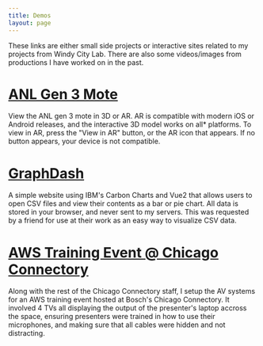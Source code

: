 ```yaml
---
title: Demos
layout: page
---
```


These links are either small side projects or interactive sites related to my projects from Windy City Lab. There are also some videos/images from productions I have worked on in the past.

# [ANL Gen 3 Mote](https://toddr.org/demos/anl-ar)
View the ANL gen 3 mote in 3D or AR. AR is compatible with modern iOS or Android releases, and the interactive 3D model works on all* platforms.
To view in AR, press the "View in AR" button, or the AR icon that appears. If no button appears, your device is not compatible.

# [GraphDash](https://graphs.toddr.org)
A simple website using IBM's Carbon Charts and Vue2 that allows users to open CSV files and view their contents as a bar or pie chart. 
All data is stored in your browser, and never sent to my servers. This was requested by a friend for use at their work as an easy way to
visualize CSV data.

# [AWS Training Event @ Chicago Connectory](https://www.linkedin.com/posts/michelle--ayala_aws-bosch-jll-activity-6925848068588261376-AOxD?utm_source=linkedin_share&utm_medium=member_desktop_web)
Along with the rest of the Chicago Connectory staff, I setup the AV systems for an AWS training event hosted at Bosch's Chicago Connectory. It involved 4 TVs all displaying the output of the presenter's laptop accross the space, ensuring presenters were trained in how to use their microphones, and making sure that all cables were hidden and not distracting.

